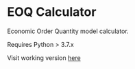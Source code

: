 # EOQ Calculator

Economic Order Quantity model calculator.

Requires Python > 3.7.x

Visit working version [here](https://powerful-ocean-42757.herokuapp.com/)